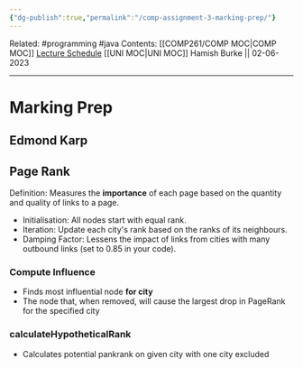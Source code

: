 ```yaml
---
{"dg-publish":true,"permalink":"/comp-assignment-3-marking-prep/"}
---
```


Related: #programming #java 
Contents: [[COMP261/COMP MOC\|COMP MOC]]
[Lecture Schedule](https://ecs.wgtn.ac.nz/Courses/COMP261_2023T1/LectureSchedule)
[[UNI MOC\|UNI MOC]]
Hamish Burke || 02-06-2023
***

# Marking Prep

## Edmond Karp

## Page Rank

Definition: Measures the **importance** of each page based on the quantity and quality of links to a page.

- Initialisation: All nodes start with equal rank.
- Iteration: Update each city's rank based on the ranks of its neighbours.
- Damping Factor: Lessens the impact of links from cities with many outbound links (set to 0.85 in your code).

### Compute Influence

- Finds most influential node **for city**
- The node that, when removed, will cause the largest drop in PageRank for the specified city

### calculateHypotheticalRank

- Calculates potential pankrank on given city with one city excluded



